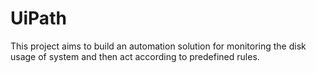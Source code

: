 # UiPath
This project aims to build an automation solution for monitoring the disk usage of system and then act according to predefined rules.
